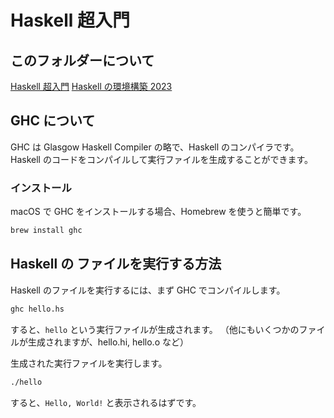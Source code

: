 # Haskell 超入門

## このフォルダーについて

[Haskell 超入門](https://qiita.com/7shi/items/145f1234f8ec2af923ef)
[Haskell の環境構築 2023](https://zenn.dev/mod_poppo/articles/haskell-setup-2023)

## GHC について

GHC は Glasgow Haskell Compiler の略で、Haskell のコンパイラです。
Haskell のコードをコンパイルして実行ファイルを生成することができます。

### インストール

macOS で GHC をインストールする場合、Homebrew を使うと簡単です。

```sh
brew install ghc
```

## Haskell の ファイルを実行する方法

Haskell のファイルを実行するには、まず GHC でコンパイルします。

```sh
ghc hello.hs
```

すると、`hello` という実行ファイルが生成されます。
（他にもいくつかのファイルが生成されますが、hello.hi, hello.o など）

生成された実行ファイルを実行します。

```sh
./hello
```

すると、`Hello, World!` と表示されるはずです。

